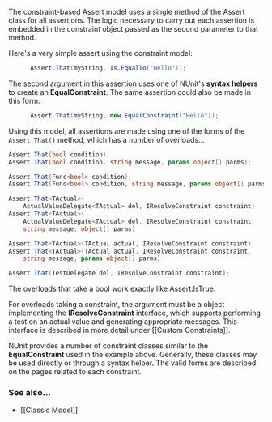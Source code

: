 The constraint-based Assert model uses a single method of the Assert class
for all assertions. The logic necessary to carry out each assertion is
embedded in the constraint object passed as the second parameter to that
method.
   
Here's a very simple assert using the constraint model:

```C#
      Assert.That(myString, Is.EqualTo("Hello"));
```

The second argument in this assertion uses one of NUnit's **syntax helpers**
to create an **EqualConstraint**. The same assertion could also be made in this form:

```C#
      Assert.That(myString, new EqualConstraint("Hello"));
```

Using this model, all assertions are made using one of the forms of the
`Assert.That()` method, which has a number of overloads...
   
```C#
Assert.That(bool condition);
Assert.That(bool condition, string message, params object[] parms);

Assert.That(Func<bool> condition);
Assert.That(Func<bool> condition, string message, params object[] parms);

Assert.That<TActual>(
    ActualValueDelegate<TActual> del, IResolveConstraint constraint)
Assert.That<TActual>(
    ActualValueDelegate<TActual> del, IResolveConstraint constraint,
    string message, object[] parms)

Assert.That<TActual>(TActual actual, IResolveConstraint constraint)
Assert.That<TActual>(TActual actual, IResolveConstraint constraint,
    string message, params object[] parms)

Assert.That(TestDelegate del, IResolveConstraint constraint);
```

The overloads that take a bool work exactly like Assert.IsTrue.
   
For overloads taking a constraint, the argument must be a object implementing 
the **IResolveConstraint** interface, which supports performing a test
on an actual value and generating appropriate messages. This interface
is described in more detail under [[Custom Constraints]].
   
NUnit provides a number of constraint classes similar to the **EqualConstraint**
used in the example above. Generally, these classes may be used directly or
through a syntax helper. The valid forms are described on the pages related to
each constraint.
   
### See also...
 * [[Classic Model]]
   
